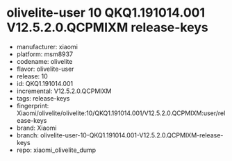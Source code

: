 # olivelite-user 10 QKQ1.191014.001 V12.5.2.0.QCPMIXM release-keys
- manufacturer: xiaomi
- platform: msm8937
- codename: olivelite
- flavor: olivelite-user
- release: 10
- id: QKQ1.191014.001
- incremental: V12.5.2.0.QCPMIXM
- tags: release-keys
- fingerprint: Xiaomi/olivelite/olivelite:10/QKQ1.191014.001/V12.5.2.0.QCPMIXM:user/release-keys
- brand: Xiaomi
- branch: olivelite-user-10-QKQ1.191014.001-V12.5.2.0.QCPMIXM-release-keys
- repo: xiaomi_olivelite_dump
